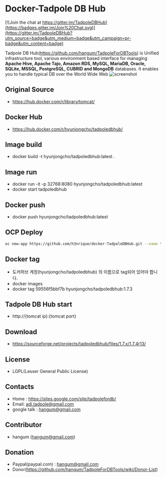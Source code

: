 Docker-Tadpole DB Hub
==
[![Join the chat at https://gitter.im/TadpoleDBHub](https://badges.gitter.im/Join%20Chat.svg)](https://gitter.im/TadpoleDBHub?utm_source=badge&utm_medium=badge&utm_campaign=pr-badge&utm_content=badge)

Tadpole DB Hub(https://github.com/hangum/TadpoleForDBTools) is Unified infrastructure tool, various environment based interface for managing <b>Apache Hive, Apache Tajo, Amazon RDS, MySQL, MariaDB, Oracle, SQLite, MSSQL, PostgreSQL, CUBRID and MongoDB</b> databases.
It enables you to handle typical DB over the World Wide Web
![screenshot](https://sites.google.com/site/tadpolefordb/_/rsrc/1460305744502/home/TDB_main.jpg?height=309&width=400)

Original Source 
-
* https://hub.docker.com/r/library/tomcat/

Docker Hub 
- 
* https://hub.docker.com/r/hyunjongcho/tadpoledbhub/

Image build
-
* docker build -t hyunjongcho/tadpoledbhub:latest .

Image run
-
* docker run -it -p 32768:8080 hyunjongcho/tadpoledbhub:latest
* docker start tadpoledbhub

Docker push
-
* docker push hyunjongcho/tadpoledbhub:latest

OCP Deploy
-
```bash
oc new-app https://github.com/h3nrique/docker-TadpoleDBHub.git --name tadpolehub --strategy=docker
```

Docker tag
- 
* 도커허브 계정(hyunjongcho/tadpoledbhub) 의 이름으로 tag되어 있어야 합니다. 
* docker images
* docker tag 59556f5bbf7b hyunjongcho/tadpoledbhub:1.7.3

Tadpole DB Hub start
-
* http://{tomcat ip}:{tomcat port}

Download
-
* https://sourceforge.net/projects/tadpoledbhub/files/1.7.x/1.7.4r13/

License
-
* LGPL(Lesser General Public License)

Contacts
-
* Home : https://sites.google.com/site/tadpolefordb/
* Email: adi.tadpole@gmail.com
* google talk : hangum@gmail.com

Contributor
-
* hangum (hangum@gmail.com)

Donation
-
* Paypal(paypal.com) : hangum@gmail.com
* Donor(https://github.com/hangum/TadpoleForDBTools/wiki/Donor-List)
